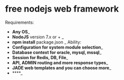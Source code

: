 # free nodejs web framework
Requirements: 
- **Any OS**_
- **NodeJS** version 7.x or + _
- **npm install** package.json _
Ability: 
- **Configuration for system module selection**_
- **Database context for oracle, mysql, mssql**_
- **Session for Redis, DB, File**_
- **API, ADMIN routing and more response types**_
- **JADE web templates and you can choose more**_
- ****_
